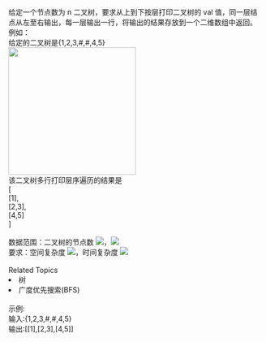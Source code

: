 <div>  给定一个节点数为 n 二叉树，要求从上到下按层打印二叉树的 val 值，同一层结点从左至右输出，每一层输出一行，将输出的结果存放到一个二维数组中返回。 </div> <div>  <div>   例如：<br> 给定的二叉树是{1,2,3,#,#,4,5}<br> <img alt="" src="https://uploadfiles.nowcoder.com/images/20210717/557336_1626492068888/41FDD435F0BA63A57E274747DE377E05" style="height: auto;width: 250.6px;"><br> 该二叉树多行打印层序遍历的结果是  </div>  <div>   <div>    [   </div>   <div>    [1],   </div>   <div>    [2,3],   </div>   <div>    [4,5]   </div>   <div>    ]   </div>  </div> <br> </div> <div>  数据范围：二叉树的节点数 <img src="https://www.nowcoder.com/equation?tex=0%20%5Cle%20n%20%5Cle%201000">，<img src="https://www.nowcoder.com/equation?tex=0%20%5Cle%20val%20%5Cle%201000">  </div> <div>  要求：空间复杂度 <img src="https://www.nowcoder.com/equation?tex=O(n)">，时间复杂度 <img src="https://www.nowcoder.com/equation?tex=O(n)">  </div><div><br></div><div><div>Related Topics</div><div><li>树</li><li>广度优先搜索(BFS)</li></div></div><br>示例:<br>输入:{1,2,3,#,#,4,5}<br>输出:[[1],[2,3],[4,5]]<br>